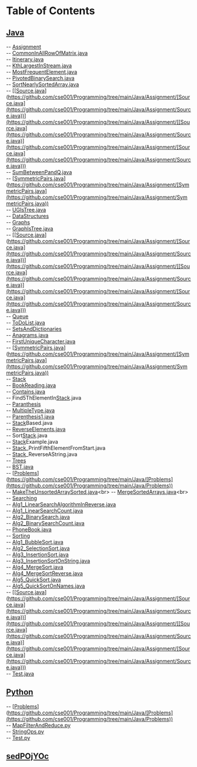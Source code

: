 # Table of Contents<br>
## [Java](https://github.com/cse001/Programming/tree/main/Java)<br>
   -- [Assignment](https://github.com/cse001/Programming/tree/main/Java/Assignment)<br>
      -- [CommonInAllRowOfMatrix.java](https://github.com/cse001/Programming/tree/main/Java/Assignment/CommonInAllRowOfMatrix.java)<br>
      -- [Itinerary.java](https://github.com/cse001/Programming/tree/main/Java/Assignment/Itinerary.java)<br>
      -- [KthLargestInStream.java](https://github.com/cse001/Programming/tree/main/Java/Assignment/KthLargestInStream.java)<br>
      -- [MostFrequentElement.java](https://github.com/cse001/Programming/tree/main/Java/Assignment/MostFrequentElement.java)<br>
      -- [PivotedBinarySearch.java](https://github.com/cse001/Programming/tree/main/Java/Assignment/PivotedBinarySearch.java)<br>
      -- [SortNearlySortedArray.java](https://github.com/cse001/Programming/tree/main/Java/Assignment/SortNearlySortedArray.java)<br>
      -- [[[Source.java](https://github.com/cse001/Programming/tree/main/Java/Assignment/Source.java)](https://github.com/cse001/Programming/tree/main/Java/Assignment/[Source.java](https://github.com/cse001/Programming/tree/main/Java/Assignment/Source.java))](https://github.com/cse001/Programming/tree/main/Java/Assignment/[[Source.java](https://github.com/cse001/Programming/tree/main/Java/Assignment/Source.java)](https://github.com/cse001/Programming/tree/main/Java/Assignment/[Source.java](https://github.com/cse001/Programming/tree/main/Java/Assignment/Source.java)))<br>
      -- [SumBetweenPandQ.java](https://github.com/cse001/Programming/tree/main/Java/Assignment/SumBetweenPandQ.java)<br>
      -- [[SymmetricPairs.java](https://github.com/cse001/Programming/tree/main/Java/Assignment/SymmetricPairs.java)](https://github.com/cse001/Programming/tree/main/Java/Assignment/[SymmetricPairs.java](https://github.com/cse001/Programming/tree/main/Java/Assignment/SymmetricPairs.java))<br>
      -- [UGIsTree.java](https://github.com/cse001/Programming/tree/main/Java/Assignment/UGIsTree.java)<br>
   -- [DataStructures](https://github.com/cse001/Programming/tree/main/Java/DataStructures)<br>
      -- [Graphs](https://github.com/cse001/Programming/tree/main/Java/DataStructures/Graphs)<br>
         -- [GraphIsTree.java](https://github.com/cse001/Programming/tree/main/Java/DataStructures/Graphs/GraphIsTree.java)<br>
         -- [[[Source.java](https://github.com/cse001/Programming/tree/main/Java/Assignment/Source.java)](https://github.com/cse001/Programming/tree/main/Java/Assignment/[Source.java](https://github.com/cse001/Programming/tree/main/Java/Assignment/Source.java))](https://github.com/cse001/Programming/tree/main/Java/Assignment/[[Source.java](https://github.com/cse001/Programming/tree/main/Java/Assignment/Source.java)](https://github.com/cse001/Programming/tree/main/Java/Assignment/[Source.java](https://github.com/cse001/Programming/tree/main/Java/Assignment/Source.java)))<br>
      -- [Queue](https://github.com/cse001/Programming/tree/main/Java/DataStructures/Queue)<br>
         -- [ToDoList.java](https://github.com/cse001/Programming/tree/main/Java/DataStructures/Queue/ToDoList.java)<br>
      -- [SetsAndDictionaries](https://github.com/cse001/Programming/tree/main/Java/DataStructures/SetsAndDictionaries)<br>
         -- [Anagrams.java](https://github.com/cse001/Programming/tree/main/Java/DataStructures/SetsAndDictionaries/Anagrams.java)<br>
         -- [FirstUniqueCharacter.java](https://github.com/cse001/Programming/tree/main/Java/DataStructures/SetsAndDictionaries/FirstUniqueCharacter.java)<br>
         -- [[SymmetricPairs.java](https://github.com/cse001/Programming/tree/main/Java/Assignment/SymmetricPairs.java)](https://github.com/cse001/Programming/tree/main/Java/Assignment/[SymmetricPairs.java](https://github.com/cse001/Programming/tree/main/Java/Assignment/SymmetricPairs.java))<br>
      -- [Stack](https://github.com/cse001/Programming/tree/main/Java/DataStructures/Stack)<br>
         -- [BookReading.java](https://github.com/cse001/Programming/tree/main/Java/DataStructures/Stack/BookReading.java)<br>
         -- [Contains.java](https://github.com/cse001/Programming/tree/main/Java/DataStructures/Stack/Contains.java)<br>
         -- Find5ThElementIn[Stack](https://github.com/cse001/Programming/tree/main/Java/DataStructures/Stack).java<br>
         -- [Paranthesis](https://github.com/cse001/Programming/tree/main/Java/DataStructures/Stack/Paranthesis)<br>
            -- [MultipleType.java](https://github.com/cse001/Programming/tree/main/Java/DataStructures/Stack/Paranthesis/MultipleType.java)<br>
            -- [Parenthesis1.java](https://github.com/cse001/Programming/tree/main/Java/DataStructures/Stack/Paranthesis/Parenthesis1.java)<br>
            -- [Stack](https://github.com/cse001/Programming/tree/main/Java/DataStructures/Stack)Based.java<br>
         -- [ReverseElements.java](https://github.com/cse001/Programming/tree/main/Java/DataStructures/Stack/ReverseElements.java)<br>
         -- Sort[Stack](https://github.com/cse001/Programming/tree/main/Java/DataStructures/Stack).java<br>
         -- [Stack](https://github.com/cse001/Programming/tree/main/Java/DataStructures/Stack)Example.java<br>
         -- [Stack](https://github.com/cse001/Programming/tree/main/Java/DataStructures/Stack)_PrintFifthElementFromStart.java<br>
         -- [Stack](https://github.com/cse001/Programming/tree/main/Java/DataStructures/Stack)_ReverseAString.java<br>
      -- [Trees](https://github.com/cse001/Programming/tree/main/Java/DataStructures/Trees)<br>
          -- [BST.java](https://github.com/cse001/Programming/tree/main/Java/DataStructures/Trees/BST.java)<br>
   -- [[Problems](https://github.com/cse001/Programming/tree/main/Java/Problems)](https://github.com/cse001/Programming/tree/main/Java/[Problems](https://github.com/cse001/Programming/tree/main/Java/Problems))<br>
      -- [MakeTheUnsortedArraySorted.java](https://github.com/cse001/Programming/tree/main/Java/[Problems](https://github.com/cse001/Programming/tree/main/Java/Problems)/MakeTheUnsortedArraySorted.java)<br>
      -- [MergeSortedArrays.java](https://github.com/cse001/Programming/tree/main/Java/[Problems](https://github.com/cse001/Programming/tree/main/Java/Problems)/MergeSortedArrays.java)<br>
   -- [Searching](https://github.com/cse001/Programming/tree/main/Java/Searching)<br>
      -- [Alg1_LinearSearchAlgorithmInReverse.java](https://github.com/cse001/Programming/tree/main/Java/Searching/Alg1_LinearSearchAlgorithmInReverse.java)<br>
      -- [Alg1_LinearSearchCount.java](https://github.com/cse001/Programming/tree/main/Java/Searching/Alg1_LinearSearchCount.java)<br>
      -- [Alg2_BinarySearch.java](https://github.com/cse001/Programming/tree/main/Java/Searching/Alg2_BinarySearch.java)<br>
      -- [Alg2_BinarySearchCount.java](https://github.com/cse001/Programming/tree/main/Java/Searching/Alg2_BinarySearchCount.java)<br>
      -- [PhoneBook.java](https://github.com/cse001/Programming/tree/main/Java/Searching/PhoneBook.java)<br>
   -- [Sorting](https://github.com/cse001/Programming/tree/main/Java/Sorting)<br>
      -- [Alg1_BubbleSort.java](https://github.com/cse001/Programming/tree/main/Java/Sorting/Alg1_BubbleSort.java)<br>
      -- [Alg2_SelectionSort.java](https://github.com/cse001/Programming/tree/main/Java/Sorting/Alg2_SelectionSort.java)<br>
      -- [Alg3_InsertionSort.java](https://github.com/cse001/Programming/tree/main/Java/Sorting/Alg3_InsertionSort.java)<br>
      -- [Alg3_InsertionSortOnString.java](https://github.com/cse001/Programming/tree/main/Java/Sorting/Alg3_InsertionSortOnString.java)<br>
      -- [Alg4_MergeSort.java](https://github.com/cse001/Programming/tree/main/Java/Sorting/Alg4_MergeSort.java)<br>
      -- [Alg4_MergeSortReverse.java](https://github.com/cse001/Programming/tree/main/Java/Sorting/Alg4_MergeSortReverse.java)<br>
      -- [Alg5_QuickSort.java](https://github.com/cse001/Programming/tree/main/Java/Sorting/Alg5_QuickSort.java)<br>
      -- [Alg5_QuickSortOnNames.java](https://github.com/cse001/Programming/tree/main/Java/Sorting/Alg5_QuickSortOnNames.java)<br>
   -- [[[Source.java](https://github.com/cse001/Programming/tree/main/Java/Assignment/Source.java)](https://github.com/cse001/Programming/tree/main/Java/Assignment/[Source.java](https://github.com/cse001/Programming/tree/main/Java/Assignment/Source.java))](https://github.com/cse001/Programming/tree/main/Java/Assignment/[[Source.java](https://github.com/cse001/Programming/tree/main/Java/Assignment/Source.java)](https://github.com/cse001/Programming/tree/main/Java/Assignment/[Source.java](https://github.com/cse001/Programming/tree/main/Java/Assignment/Source.java)))<br>
   -- [Test.java](https://github.com/cse001/Programming/tree/main/Java/Test.java)<br>
## [Python](https://github.com/cse001/Programming/tree/main/Python)<br>
   -- [[Problems](https://github.com/cse001/Programming/tree/main/Java/Problems)](https://github.com/cse001/Programming/tree/main/Java/[Problems](https://github.com/cse001/Programming/tree/main/Java/Problems))<br>
      -- [MapFilterAndReduce.py](https://github.com/cse001/Programming/tree/main/Python/Problems/MapFilterAndReduce.py)<br>
      -- [StringOps.py](https://github.com/cse001/Programming/tree/main/Python/Problems/StringOps.py)<br>
   -- [Test.py](https://github.com/cse001/Programming/tree/main/Python/Test.py)<br>
## [sedPOjYOc](https://github.com/cse001/Programming/tree/main/sedPOjYOc)<br>
